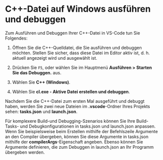 <h1 data-loc-id="walkthrough.mac.title.run.and.debug.your.file">C++-Datei auf Windows ausführen und debuggen</h1>
<p data-loc-id="walkthrough.mac.run.and.debug.your.file">Zum Ausführen und Debuggen Ihrer C++-Datei in VS-Code tun Sie Folgendes:</p>
<ol>
<li><p data-loc-id="walkthrough.mac.instructions1">Öffnen Sie die C++-Quelldatei, die Sie ausführen und debuggen möchten. Stellen Sie sicher, dass diese Datei im Editor aktiv ist, d.&nbsp;h. aktuell angezeigt wird und ausgewählt ist.</p>
</li>
<li><p data-loc-id="walkthrough.mac.press.f5">Drücken Sie <code>F5</code>, oder wählen Sie im Hauptmenü <strong><span data-loc-id="walkthrough.mac.run" data-loc-hint="Refers to Run command on main menu">Ausführen</span> &gt; <span data-loc-id="walkthrough.mac.start.debugging" data-loc-hint="Refers to Start Debugging command under Run menu on main menu">Starten Sie das Debuggen.</span></strong> aus.</p>
</li>
<li><p data-loc-id="walkthrough.mac.select.compiler">Wählen Sie <strong>C++ (Windows)</strong>.</p>
</li>
<li><p data-loc-id="walkthrough.mac.choose.build.active.file">Wählen Sie <strong>cl.exe - <span data-loc-id="walkthrough.windows.build.and.debug.active.file" data-loc-hint="Should be the same as translation for build.and.debug.active.file in extension.ts">Aktive Datei erstellen und debuggen</span></strong>.</p>
</li>
</ol>
<p data-loc-id="walkthrough.mac.after.running">Nachdem Sie die C++-Datei zum ersten Mal ausgeführt und debuggt haben, werden Sie zwei neue Dateien im <strong>.vscode</strong>-Ordner Ihres Projekts sehen: <strong>tasks.json</strong> und <strong>launch.json</strong>.</p>

<p data-loc-id="walkthrough.mac.for.more.complex">Für komplexere Build-und Debugging-Szenarios können Sie Ihre Build-Tasks- und Debugkonfigurationen in <span>tasks.json</span> und <span>launch.json</span> anpassen. Wenn Sie beispielsweise beim Erstellen mithilfe der Befehlszeile Argumente an den Compiler übergeben, können Sie diese Argumente in <span>tasks.json</span> mithilfe der <strong>compilerArgs</strong>-Eigenschaft angeben. Ebenso können Sie Argumente definieren, die zum Debuggen in <span>launch.json</span> an Ihr Programm übergeben werden.</p>
